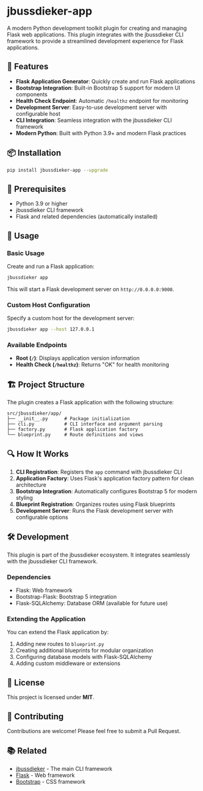 # jbussdieker-app

A modern Python development toolkit plugin for creating and managing Flask web applications. This plugin integrates with the jbussdieker CLI framework to provide a streamlined development experience for Flask applications.

## 🚀 Features

- **Flask Application Generator**: Quickly create and run Flask applications
- **Bootstrap Integration**: Built-in Bootstrap 5 support for modern UI components
- **Health Check Endpoint**: Automatic `/healthz` endpoint for monitoring
- **Development Server**: Easy-to-use development server with configurable host
- **CLI Integration**: Seamless integration with the jbussdieker CLI framework
- **Modern Python**: Built with Python 3.9+ and modern Flask practices

## 📦 Installation

```bash
pip install jbussdieker-app --upgrade
```

## 🔧 Prerequisites

- Python 3.9 or higher
- jbussdieker CLI framework
- Flask and related dependencies (automatically installed)

## 🎯 Usage

### Basic Usage

Create and run a Flask application:

```bash
jbussdieker app
```

This will start a Flask development server on `http://0.0.0.0:9000`.

### Custom Host Configuration

Specify a custom host for the development server:

```bash
jbussdieker app --host 127.0.0.1
```

### Available Endpoints

- **Root (`/`)**: Displays application version information
- **Health Check (`/healthz`)**: Returns "OK" for health monitoring

## 🏗️ Project Structure

The plugin creates a Flask application with the following structure:

```
src/jbussdieker/app/
├── __init__.py      # Package initialization
├── cli.py           # CLI interface and argument parsing
├── factory.py       # Flask application factory
└── blueprint.py     # Route definitions and views
```

## 🔍 How It Works

1. **CLI Registration**: Registers the `app` command with jbussdieker CLI
2. **Application Factory**: Uses Flask's application factory pattern for clean architecture
3. **Bootstrap Integration**: Automatically configures Bootstrap 5 for modern styling
4. **Blueprint Registration**: Organizes routes using Flask blueprints
5. **Development Server**: Runs the Flask development server with configurable options

## 🛠️ Development

This plugin is part of the jbussdieker ecosystem. It integrates seamlessly with the jbussdieker CLI framework.

### Dependencies

- Flask: Web framework
- Bootstrap-Flask: Bootstrap 5 integration
- Flask-SQLAlchemy: Database ORM (available for future use)

### Extending the Application

You can extend the Flask application by:

1. Adding new routes to `blueprint.py`
2. Creating additional blueprints for modular organization
3. Configuring database models with Flask-SQLAlchemy
4. Adding custom middleware or extensions

## 📝 License

This project is licensed under **MIT**.

## 🤝 Contributing

Contributions are welcome! Please feel free to submit a Pull Request.

## 📚 Related

- [jbussdieker](https://pypi.org/project/jbussdieker/) - The main CLI framework
- [Flask](https://flask.palletsprojects.com/) - Web framework
- [Bootstrap](https://getbootstrap.com/) - CSS framework
